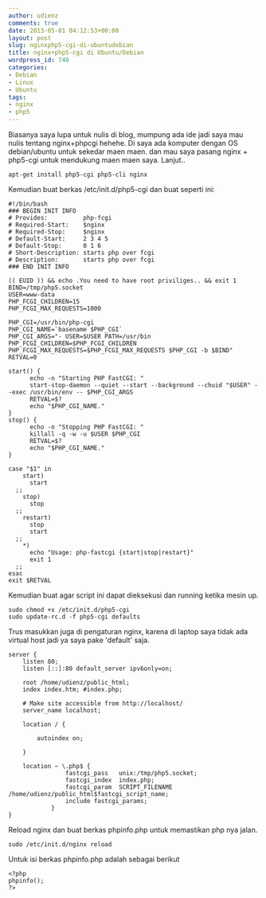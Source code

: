 ```yaml
---
author: udienz
comments: true
date: 2013-05-01 04:12:53+00:00
layout: post
slug: nginxphp5-cgi-di-ubuntudebian
title: nginx+php5-cgi di Ubuntu/Debian
wordpress_id: 740
categories:
- Debian
- Linux
- Ubuntu
tags:
- nginx
- php5
---
```


Biasanya saya lupa untuk nulis di blog, mumpung ada ide jadi saya mau nulis tentang nginx+phpcgi hehehe. Di saya ada komputer dengan OS debian/ubuntu untuk sekedar maen maen. dan mau saya pasang nginx + php5-cgi untuk mendukung maen maen saya. Lanjut..

    
    apt-get install php5-cgi php5-cli nginx


Kemudian buat berkas /etc/init.d/php5-cgi dan buat seperti ini:

```
#!/bin/bash
### BEGIN INIT INFO
# Provides:          php-fcgi
# Required-Start:    $nginx
# Required-Stop:     $nginx
# Default-Start:     2 3 4 5
# Default-Stop:      0 1 6
# Short-Description: starts php over fcgi
# Description:       starts php over fcgi
### END INIT INFO

(( EUID )) && echo .You need to have root priviliges.. && exit 1
BIND=/tmp/php5.socket
USER=www-data
PHP_FCGI_CHILDREN=15
PHP_FCGI_MAX_REQUESTS=1000

PHP_CGI=/usr/bin/php-cgi
PHP_CGI_NAME=`basename $PHP_CGI`
PHP_CGI_ARGS="- USER=$USER PATH=/usr/bin PHP_FCGI_CHILDREN=$PHP_FCGI_CHILDREN PHP_FCGI_MAX_REQUESTS=$PHP_FCGI_MAX_REQUESTS $PHP_CGI -b $BIND"
RETVAL=0

start() {
      echo -n "Starting PHP FastCGI: "
      start-stop-daemon --quiet --start --background --chuid "$USER" --exec /usr/bin/env -- $PHP_CGI_ARGS
      RETVAL=$?
      echo "$PHP_CGI_NAME."
}
stop() {
      echo -n "Stopping PHP FastCGI: "
      killall -q -w -u $USER $PHP_CGI
      RETVAL=$?
      echo "$PHP_CGI_NAME."
}

case "$1" in
    start)
      start
  ;;
    stop)
      stop
  ;;
    restart)
      stop
      start
  ;;
    *)
      echo "Usage: php-fastcgi {start|stop|restart}"
      exit 1
  ;;
esac
exit $RETVAL
```

Kemudian buat agar script ini dapat dieksekusi dan running ketika mesin up.

```
sudo chmod +x /etc/init.d/php5-cgi
sudo update-rc.d -f php5-cgi defaults
```

Trus masukkan juga di pengaturan nginx, karena di laptop saya tidak ada virtual host jadi ya saya pake 'default' saja.

```
server {
	listen 80;
	listen [::]:80 default_server ipv6only=on;

	root /home/udienz/public_html;
	index index.htm; #index.php;

	# Make site accessible from http://localhost/
	server_name localhost;

	location / {

		autoindex on;

	}

	location ~ \.php$ {
				fastcgi_pass   unix:/tmp/php5.socket;
				fastcgi_index  index.php;
				fastcgi_param  SCRIPT_FILENAME  /home/udienz/public_html$fastcgi_script_name;
				include fastcgi_params;
			}
}
```

Reload nginx dan buat berkas phpinfo.php untuk memastikan php nya jalan.

```
sudo /etc/init.d/nginx reload
```

Untuk isi berkas phpinfo.php adalah sebagai berikut
```
<?php
phpinfo();
?>
```
